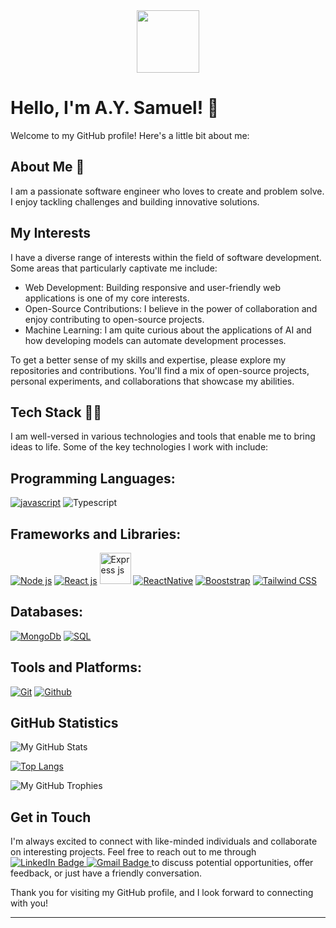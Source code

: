 <div id="header" align="center">
  <img src="https://media.giphy.com/media/M9gbBd9nbDrOTu1Mqx/giphy.gif" width="100"/>
</div>

# Hello, I'm A.Y. Samuel! 👋

Welcome to my GitHub profile! Here's a little bit about me:

## About Me 👨

I am a passionate software engineer who loves to create and problem solve. I enjoy tackling challenges and building innovative solutions.

## My Interests

I have a diverse range of interests within the field of software development. Some areas that particularly captivate me include:

- Web Development: Building responsive and user-friendly web applications is one of my core interests.
- Open-Source Contributions: I believe in the power of collaboration and enjoy contributing to open-source projects.
- Machine Learning: I am quite curious about the applications of AI and how developing models can automate development processes.

<!-- ## My Work
Throughout my journey, I've worked on numerous projects, both personal and professional. Here are a few highlights:
- Project 1: **Sentiment Analysis with Deep Learning** - Developed a sentiment analysis model using LSTM neural networks to classify emotions in text data.
- Project 2: **E-commerce Website** - Built a full-stack e-commerce website with features such as user authentication, product listing, and shopping cart functionality.
- Project 3: **OpenWeather API Wrapper** - Created a Python library that simplifies interaction with the OpenWeather API, providing easy access to weather data. -->

To get a better sense of my skills and expertise, please explore my repositories and contributions. You'll find a mix of open-source projects, personal experiments, and collaborations that showcase my abilities.

## Tech Stack 👨‍💻

I am well-versed in various technologies and tools that enable me to bring ideas to life. Some of the key technologies I work with include:

## Programming Languages:

<div id="badges">
<a href="https://www.javascript.com/" target="_blank"><img src="https://img.icons8.com/?size=50&id=108784&format=png" alt="javascript"/></a>
 <a href"https://www.typescriptlang.org/" target="_blank"><img src="https://img.icons8.com/?size=50&id=uJM6fQYqDaZK&format=png" alt="Typescript"/></a>
</div>

## Frameworks and Libraries:

 <div>
  <a href="https://nodejs.org/en" target="_blank"><img src="https://img.icons8.com/?size=50&id=54087&format=png" alt="Node js"/></a>
  <a href="https://react.dev/" target="_blank"><img src="https://img.icons8.com/?size=50&id=bzf0DqjXFHIW&format=png" alt="React js"/></a>
  <a href="https://expressjs.com/" target="_blank"><img src="https://e7.pngegg.com/pngimages/925/447/png-clipart-express-js-node-js-javascript-mongodb-node-js-text-trademark-thumbnail.png" width="50" alt="Express js"/></a>
  <a href="https://reactnative.dev/" target="_blank"><img src="https://img.icons8.com/?size=50&id=123605&format=png" alt="ReactNative"/></a>
  <a href="https://getbootstrap.com/docs/5.0/getting-started/introduction/" target="_blank"><img src="https://img.icons8.com/?size=50&id=84710&format=png" alt="Booststrap"/></a>
  <a href="https://tailwindcss.com/" target="_blank"><img src="https://img.icons8.com/?size=50&id=CIAZz2CYc6Kc&format=png" alt="Tailwind CSS"/></a>
</div>

## Databases:

<div>
  <a href="https://nodejs.org/en" target="_blank"><img src="https://img.icons8.com/?size=50&id=74402&format=png" alt="MongoDb"/></a>
  <a href="https://react.dev/" target="_blank"><img src="https://img.icons8.com/?size=50&id=13406&format=png" alt="SQL"/></a>
</div>

## Tools and Platforms:

<div>
  <a href="https://nodejs.org/en" target="_blank"><img src="https://img.icons8.com/?size=50&id=20906&format=png" alt="Git"/></a>
  <a href="https://react.dev/" target="_blank"><img src="https://img.icons8.com/?size=50&id=63777&format=png" alt="Github"/></a>
</div>

## GitHub Statistics

![My GitHub Stats](https://github-read-me-stats.vercel.app/api?username=AYSamuel&show_icons=true)

[![Top Langs](https://github-read-me-stats.vercel.app/api/top-langs/?username=AYSamuel&&hide_progress=true)](https://github.com/AYSamuel/github-readme-stats)

![My GitHub Trophies](https://github-profile-trophy.vercel.app/?username=AYSamuel&theme=radical)

<!-- ## Random Developer Quote
> "Any fool can write code that a computer can understand. Good programmers write code that humans can understand." - Martin Fowler -->

## Get in Touch

I'm always excited to connect with like-minded individuals and collaborate on interesting projects. Feel free to reach out to me through
<span id="badges">
<a href="https://www.linkedin.com/in/aysamuel/" target="_blank">
<img src="https://img.shields.io/badge/LinkedIn-blue?style=for-the-badge&logo=linkedin&logoColor=white" alt="LinkedIn Badge"/>
</a>
<a href="mailto:aysamuel007@gmail.com" target="_blank">
<img src="https://img.shields.io/badge/gmail-red?style=for-the-badge&logo=gmail&logoColor=white" alt="Gmail Badge"/>
</a>
</span>
to discuss potential opportunities, offer feedback, or just have a friendly conversation.

Thank you for visiting my GitHub profile, and I look forward to connecting with you!

---

<!--
**AYSamuel/AYSamuel** is a ✨ _special_ ✨ repository because its `README.md` (this file) appears on your GitHub profile.

Here are some ideas to get you started:

- 🔭 I’m currently working on ...
- 🌱 I’m currently learning ...
- 👯 I’m looking to collaborate on ...
- 🤔 I’m looking for help with ...
- 💬 Ask me about ...
- 📫 How to reach me: ...
- 😄 Pronouns: ...
- ⚡ Fun fact: ...
-->
